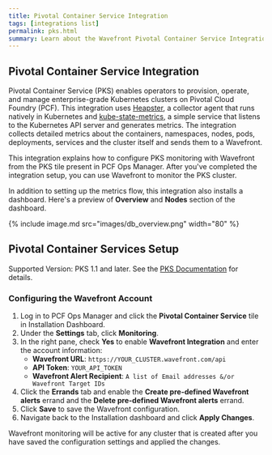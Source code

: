 ```yaml
---
title: Pivotal Container Service Integration
tags: [integrations list]
permalink: pks.html
summary: Learn about the Wavefront Pivotal Container Service Integration.
---
```

## Pivotal Container Service Integration

Pivotal Container Service (PKS) enables operators to provision, operate, and manage enterprise-grade Kubernetes clusters on Pivotal Cloud Foundry (PCF). This integration uses [Heapster](https://github.com/kubernetes/heapster), a collector agent that runs natively in Kubernetes and [kube-state-metrics](https://github.com/kubernetes/kube-state-metrics), a simple service that listens to the Kubernetes API server and generates metrics. The integration collects detailed metrics about the containers, namespaces, nodes, pods, deployments, services and the cluster itself and sends them to a Wavefront.

This integration explains how to configure PKS monitoring with Wavefront from the PKS tile present in PCF Ops Manager. After you've completed the integration setup, you can use Wavefront to monitor the PKS cluster.

In addition to setting up the metrics flow, this integration also installs a dashboard. Here's a preview of **Overview** and **Nodes** section of the dashboard.

{% include image.md src="images/db_overview.png" width="80" %}

## Pivotal Container Services Setup

  Supported Version: PKS 1.1 and later. See the [PKS Documentation](https://docs.vmware.com/en/VMware-Pivotal-Container-Service/index.html) for details.

### Configuring the Wavefront Account

1. Log in to PCF Ops Manager and click the **Pivotal Container Service** tile in Installation Dashboard.
2. Under the **Settings** tab, click **Monitoring**.
3. In the right pane, check **Yes** to enable **Wavefront Integration** and enter the account information:
   * **Wavefront URL**: `https://YOUR_CLUSTER.wavefront.com/api`
   * **API Token**: `YOUR_API_TOKEN`
   * **Wavefront Alert Recipient**: `A list of Email addresses &/or Wavefront Target IDs`
4. Click the **Errands** tab and enable the **Create pre-defined Wavefront alerts** errand and the **Delete pre-defined Wavefront alerts** errand.
5. Click **Save** to save the Wavefront configuration.
6. Navigate back to the Installation dashboard and click **Apply Changes**.

Wavefront monitoring will be active for any cluster that is created after you have saved the configuration settings and applied the changes.

